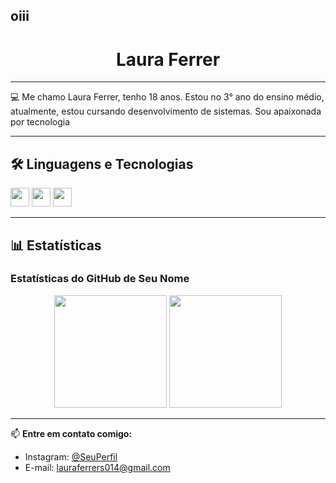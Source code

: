 ## oiii

<h1 align="center">Laura Ferrer</h1>

---
💻 Me chamo Laura Ferrer, tenho 18 anos. Estou no 3° ano do ensino médio, atualmente, estou cursando desenvolvimento de sistemas. 
Sou apaixonada por tecnologia

---

## 🛠️ Linguagens e Tecnologias
<div>
  <img src="https://cdn.jsdelivr.net/gh/devicons/devicon/icons/html5/html5-original.svg" height="30" />
  <img src="https://cdn.jsdelivr.net/gh/devicons/devicon/icons/css3/css3-original.svg" height="30" />
  <img src="https://cdn.jsdelivr.net/gh/devicons/devicon/icons/python/python-original.svg" height="30"/>
</div>

---


## 📊 Estatísticas

### Estatísticas do GitHub de Seu Nome
<div align="center">
  <img height="180em" src="https://github-readme-stats.vercel.app/api?username=LauraFerrer013&show_icons=true&theme=tokyonight&count_private=true"/>
  <img height="180em" src="https://github-readme-stats.vercel.app/api/top-langs/?username=LauraFerrer013&layout=compact&langs_count=7&theme=tokyonight"/>
</div>


---

📫 **Entre em contato comigo:**

- Instagram: [@SeuPerfil](https://instagram.com/seuperfil)
- E-mail: lauraferrers014@gmail.com
